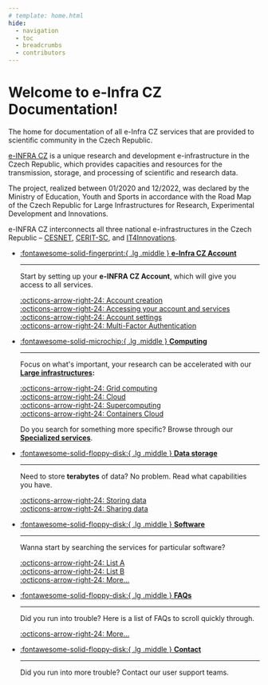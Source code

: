 ```yaml
---
# template: home.html
hide:
  - navigation
  - toc
  - breadcrumbs
  - contributors
---
```

# Welcome to e-Infra CZ Documentation!

The home for documentation of all e-Infra CZ services that are provided to scientific community in the Czech Republic.

[e-INFRA CZ]( https://du.cesnet.cz/en/start) is a unique research and development e-infrastructure in the Czech Republic,
which provides capacities and resources for the transmission, storage, and processing of scientific and research data.

The project, realized between 01/2020 and 12/2022, was declared by the Ministry of Education, Youth and Sports
in accordance with the Road Map of the Czech Republic for Large Infrastructures for Research, Experimental Development and Innovations.

e-INFRA CZ interconnects all three national e-infrastructures in the Czech Republic – [CESNET](https://www.cesnet.cz/?lang=en), [CERIT-SC](https://www.cerit-sc.cz/), and [IT4Innovations](https://www.it4i.cz/en).

<!-- # e-INFRA CZ Data Services -->

<div class="grid cards" markdown>

-   [:fontawesome-solid-fingerprint:{ .lg .middle } __e-Infra CZ Account__](./account)

    ---

    Start by setting up your **e-INFRA CZ Account**, which will give you access to all services.

    [:octicons-arrow-right-24: Account creation](./account/creation)   
    [:octicons-arrow-right-24: Accessing your account and services](./account/access)   
    [:octicons-arrow-right-24: Account settings](./account/management/)   
    [:octicons-arrow-right-24: Multi-Factor Authentication](./account/mfa/setup)


-   [:fontawesome-solid-microchip:{ .lg .middle } __Computing__](./compute)

    ---

    Focus on what's important, your research can be accelerated with our **[Large infrastructures](./compute/large-infrastructures):**
    
    [:octicons-arrow-right-24: Grid computing](./compute/grid)   
    [:octicons-arrow-right-24: Cloud](./compute/openstack/)   
    [:octicons-arrow-right-24: Supercomputing](./compute/supercomputing/)   
    [:octicons-arrow-right-24: Containers Cloud](./compute/kubernetes/) 

    Do you search for something more specific? Browse through our **[Specialized services](./compute/#specialized-services)**.

-   [:fontawesome-solid-floppy-disk:{ .lg .middle } __Data storage__](./storage)

    ---

    Need to store **terabytes** of data? No problem. Read what capabilities you have.

    [:octicons-arrow-right-24: Storing data](./storage/)   
    [:octicons-arrow-right-24: Sharing data](./storage/)   

-   [:fontawesome-solid-floppy-disk:{ .lg .middle } __Software__](./software)

    ---

    Wanna start by searching the services for particular software? 

    [:octicons-arrow-right-24: List A](./software/list_a)   
    [:octicons-arrow-right-24: List B](./software/list_b)   
    [:octicons-arrow-right-24: More...](./software/)   

-   [:fontawesome-solid-floppy-disk:{ .lg .middle } __FAQs__](./faqs)

    ---

    Did you run into trouble? Here is a list of FAQs to scroll quickly through.

    [:octicons-arrow-right-24: More...](./faqs/)   

-   [:fontawesome-solid-floppy-disk:{ .lg .middle } __Contact__](./contact)

    ---

    Did you run into more trouble? Contact our user support teams.

</div>


